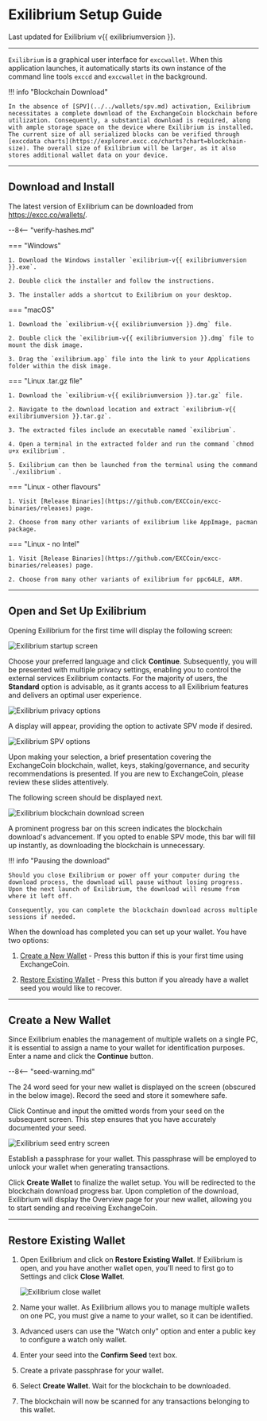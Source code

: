 # Exilibrium Setup Guide

Last updated for Exilibrium v{{ exilibriumversion }}.

---

`Exilibrium` is a graphical user interface for `exccwallet`. When this application launches, it automatically starts its own instance of the command line tools `exccd` and `exccwallet` in the background.

!!! info "Blockchain Download"

    In the absence of [SPV](../../wallets/spv.md) activation, Exilibrium necessitates a complete download of the ExchangeCoin blockchain before utilization. Consequently, a substantial download is required, along with ample storage space on the device where Exilibrium is installed. The current size of all serialized blocks can be verified through [exccdata charts](https://explorer.excc.co/charts?chart=blockchain-size). The overall size of Exilibrium will be larger, as it also stores additional wallet data on your device.

---

## Download and Install

The latest version of Exilibrium can be downloaded from <https://excc.co/wallets/>.

--8<-- "verify-hashes.md"

=== "Windows"

    1. Download the Windows installer `exilibrium-v{{ exilibriumversion }}.exe`.

    2. Double click the installer and follow the instructions.

    3. The installer adds a shortcut to Exilibrium on your desktop.

=== "macOS"

    1. Download the `exilibrium-v{{ exilibriumversion }}.dmg` file.

    2. Double click the `exilibrium-v{{ exilibriumversion }}.dmg` file to mount the disk image.

    3. Drag the `exilibrium.app` file into the link to your Applications folder within the disk image.

=== "Linux .tar.gz file"

    1. Download the `exilibrium-v{{ exilibriumversion }}.tar.gz` file.

    2. Navigate to the download location and extract `exilibrium-v{{ exilibriumversion }}.tar.gz`.

    3. The extracted files include an executable named `exilibrium`.
    
    4. Open a terminal in the extracted folder and run the command `chmod u+x exilibrium`.
    
    5. Exilibrium can then be launched from the terminal using the command `./exilibrium`.

=== "Linux - other flavours"

    1. Visit [Release Binaries](https://github.com/EXCCoin/excc-binaries/releases) page.

    2. Choose from many other variants of exilibrium like AppImage, pacman package.

=== "Linux - no Intel"

    1. Visit [Release Binaries](https://github.com/EXCCoin/excc-binaries/releases) page.

    2. Choose from many other variants of exilibrium for ppc64LE, ARM.

---

## Open and Set Up Exilibrium

Opening Exilibrium for the first time will display the following screen:

![Exilibrium startup screen](../../img/exilibrium/setup/startup.png)

Choose your preferred language and click **Continue**. Subsequently, you will be presented with multiple privacy settings, enabling you to control the external services Exilibrium contacts. For the majority of users, the **Standard** option is advisable, as it grants access to all Exilibrium features and delivers an optimal user experience.

![Exilibrium privacy options](../../img/exilibrium/setup/privacy-options.png)

A display will appear, providing the option to activate SPV mode if desired.

![Exilibrium SPV options](../../img/exilibrium/setup/spv-options.png)

Upon making your selection, a brief presentation covering the ExchangeCoin blockchain, wallet, keys, staking/governance, and security recommendations is presented. If you are new to ExchangeCoin, please review these slides attentively.

The following screen should be displayed next.

![Exilibrium blockchain download screen](../../img/exilibrium/setup/chain-downloading.png)

A prominent progress bar on this screen indicates the blockchain download's advancement. If you opted to enable SPV mode, this bar will fill up instantly, as downloading the blockchain is unnecessary.

!!! info "Pausing the download"

    Should you close Exilibrium or power off your computer during the download process, the download will pause without losing progress. Upon the next launch of Exilibrium, the download will resume from where it left off.

    Consequently, you can complete the blockchain download across multiple sessions if needed.

When the download has completed you can set up your wallet. You have two options:

1. [Create a New Wallet](#create-a-new-wallet) - Press this button if this is your first time using ExchangeCoin.

2. [Restore Existing Wallet](#restore-existing-wallet) - Press this button if you already have a wallet seed you would like to recover.

---

## Create a New Wallet

Since Exilibrium enables the management of multiple wallets on a single PC, it is essential to assign a name to your wallet for identification purposes. Enter a name and click the **Continue** button.

--8<-- "seed-warning.md"

The 24 word seed for your new wallet is displayed on the screen (obscured in the below image). Record the seed and store it somewhere safe.

Click Continue and input the omitted words from your seed on the subsequent screen. This step ensures that you have accurately documented your seed.

![Exilibrium seed entry screen](../../img/exilibrium/setup/seed-entered.png)

Establish a passphrase for your wallet. This passphrase will be employed to unlock your wallet when generating transactions.

Click **Create Wallet** to finalize the wallet setup. You will be redirected to the blockchain download progress bar. Upon completion of the download, Exilibrium will display the Overview page for your new wallet, allowing you to start sending and receiving ExchangeCoin.

---

## Restore Existing Wallet

1. Open Exilibrium and click on **Restore Existing Wallet**. If Exilibrium is open, and you have another wallet open, you'll need to first go to Settings and click **Close Wallet**.

    ![Exilibrium close wallet](../../img/exilibrium/setup/wallet-close.png)

2. Name your wallet. As Exilibrium allows you to manage multiple wallets on one PC, you must give a name to your wallet, so it can be identified.

3. Advanced users can use the "Watch only" option and enter a public key to configure a watch only wallet.

4. Enter your seed into the **Confirm Seed** text box.

5. Create a private passphrase for your wallet.

6. Select **Create Wallet**. Wait for the blockchain to be downloaded.

7. The blockchain will now be scanned for any transactions belonging to this wallet.
